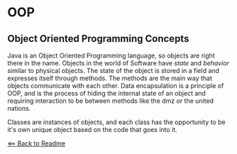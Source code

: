 # OOP

## Object Oriented Programming Concepts

Java is an Object Oriented Programming language, so objects are right there in the name. Objects in the world of Software have *state* and *behavior* similar to physical objects. The state of the object is stored in a field and expresses itself through methods. The methods are the main way that objects communicate with each other. Data encapsulation is a principle of OOP, and is the process of hiding the internal state of an object and requiring interaction to be between methods like the dmz or the united nations.

Classes are instances of objects, and each class has the opportunity to be it's own unique object based on the code that goes into it.

[<== Back to Readme](README.md)
